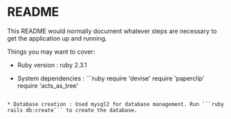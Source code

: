 # README

This README would normally document whatever steps are necessary to get the
application up and running.

Things you may want to cover:

* Ruby version : ruby 2.3.1

* System dependencies : ```ruby
require 'devise'
require 'paperclip'
require 'acts_as_tree'
```

* Database creation : Used mysql2 for database management. Run ```ruby rails db:create``` to create the database.
